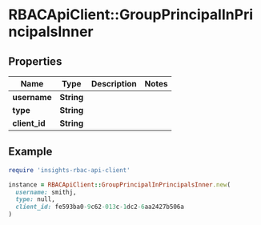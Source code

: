 # RBACApiClient::GroupPrincipalInPrincipalsInner

## Properties

| Name | Type | Description | Notes |
| ---- | ---- | ----------- | ----- |
| **username** | **String** |  |  |
| **type** | **String** |  |  |
| **client_id** | **String** |  |  |

## Example

```ruby
require 'insights-rbac-api-client'

instance = RBACApiClient::GroupPrincipalInPrincipalsInner.new(
  username: smithj,
  type: null,
  client_id: fe593ba0-9c62-013c-1dc2-6aa2427b506a
)
```

